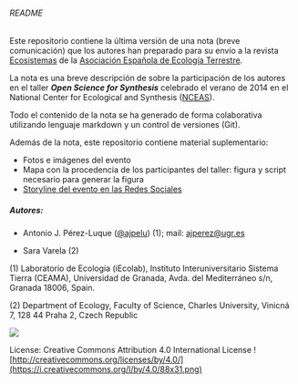 ###### README

Este repositorio contiene la última versión de una nota (breve comunicación) que los autores han preparado para su envío a la revista [Ecosistemas](http://www.revistaecosistemas.net/) de la [Asociación Española de Ecología Terrestre](http://www.aeet.org/). 

La nota es una breve descripción de sobre la participación de los autores en el taller ***Open Science for Synthesis*** celebrado el verano de 2014 en el National Center for Ecological and Synthesis ([NCEAS](https://www.nceas.ucsb.edu/OSS)).

Todo el contenido de la nota se ha generado de forma colaborativa utilizando lenguaje markdown y un control de versiones (Git). 

Además de la nota, este repositorio contiene material suplementario: 

* Fotos e imágenes del evento
* Mapa con la procedencia de los participantes del taller: figura y script necesario para generar la figura
* [Storyline del evento en las Redes Sociales](http://sfy.co/epA3)



##### Autores:

* Antonio J. Pérez-Luque ([@ajpelu](https://twitter.com/ajpelu)) (1); mail: [ajperez@ugr.es](mailto:ajperez@ugr.es)
	

* Sara Varela (2)

(1) Laboratorio de Ecología (iEcolab), Instituto Interuniversitario Sistema Tierra (CEAMA), Universidad de Granada, Avda. del Mediterráneo s/n, Granada 18006, Spain.

(2) Department of Ecology, Faculty of Science, Charles University, Vinicná 7, 128 44 Praha 2, Czech Republic

![](https://assets-cdn.github.com/images/modules/logos_page/GitHub-Mark.png)

License: Creative Commons Attribution 4.0 International License
![http://creativecommons.org/licenses/by/4.0/](https://i.creativecommons.org/l/by/4.0/88x31.png)
